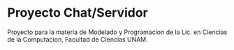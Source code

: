 # Proyecto Chat/Servidor
Proyecto para la materia de Modelado y Programacion de la Lic. en Ciencias de la Computacion, Facultad de CIencias UNAM.
